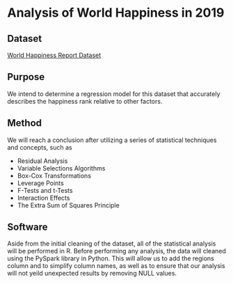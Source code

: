 # Analysis of World Happiness in 2019

## Dataset
[World Happiness Report Dataset](https://www.kaggle.com/datasets/unsdsn/world-happiness/data)

## Purpose
We intend to determine a regression model for this dataset that accurately describes the happiness rank relative to other factors.

## Method
We will reach a conclusion after utilizing a series of statistical techniques and concepts, such as
<ul>
  <li>Residual Analysis</li>
  <li>Variable Selections Algorithms</li>
  <li>Box-Cox Transformations</li>
  <li>Leverage Points</li>
  <li>F-Tests and t-Tests</li>
  <li>Interaction Effects</li>
  <li>The Extra Sum of Squares Principle</li>
</ul>

## Software
Aside from the initial cleaning of the dataset, all of the statistical analysis will be performed in R. Before performing any analysis, the data will cleaned using the PySpark library in Python. This will allow us to add the regions column and to simplify column names, as well as to ensure that our analysis will not yeild unexpected results by removing NULL values.
